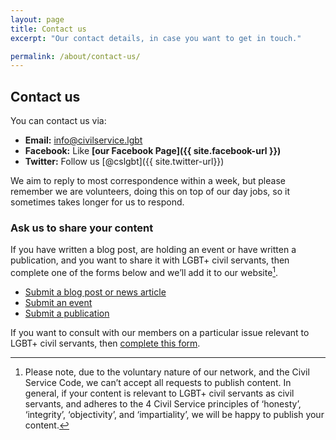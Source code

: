 ```yaml
---
layout: page
title: Contact us
excerpt: "Our contact details, in case you want to get in touch."

permalink: /about/contact-us/
---
```


## Contact us

You can contact us via:

- **Email:** [info@civilservice.lgbt](mailto:info@civilservice.lgbt)
- **Facebook:** Like **[our Facebook Page]({{ site.facebook-url }})**
- **Twitter:** Follow us [@cslgbt]({{ site.twitter-url}})

We aim to reply to most correspondence within a week, but please remember we are volunteers, doing this on top of our day jobs, so it sometimes takes longer for us to respond.

### Ask us to share your content

If you have written a blog post, are holding an event or have written a publication, and you want to share it with LGBT+ civil servants, then complete one of the forms below and we’ll add it to our website[^1].

- [Submit a blog post or news article](https://docs.google.com/forms/d/e/1FAIpQLSeXUakASP-92eGAHFV-1S7f8vFLFyIbhjXan2XvDYFeaJ56Gw/viewform)
- [Submit an event](https://docs.google.com/forms/d/e/1FAIpQLSc44JVkqzJarxljvRksuqjXQnqt0k4cb9Ix0taCqc7ianHDew/viewform)
- [Submit a publication](https://docs.google.com/forms/d/e/1FAIpQLScYK-0IPeRS_mZD7bQg5tyZ_-otkQ9w9m-SbtEeFbGiD_nsMg/viewform)

If you want to consult with our members on a particular issue relevant to LGBT+ civil servants, then [complete this form](https://docs.google.com/forms/d/e/1FAIpQLSe_y6NwmrLf2sKLSmQXGUdfvjlSNoziqtde7TJCxNIcnsmXDg/viewform).

[^1]: Please note, due to the voluntary nature of our network, and the Civil Service Code, we can’t accept all requests to publish content. In general, if your content is relevant to LGBT+ civil servants as civil servants, and adheres to the 4 Civil Service principles of ‘honesty’, ‘integrity’, ‘objectivity’, and ‘impartiality’, we will be happy to publish your content.